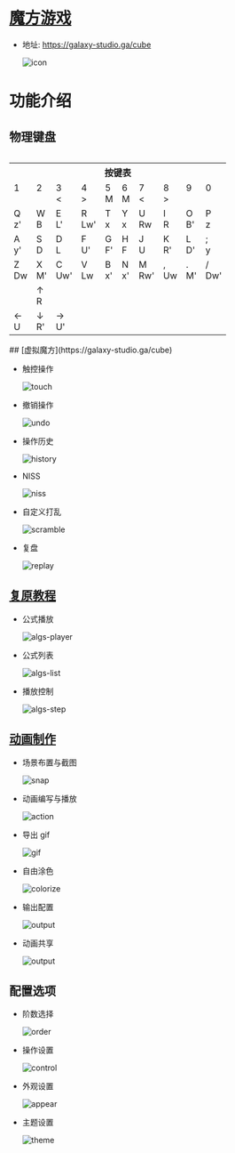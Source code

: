 # [魔方游戏](https://galaxy-studio.ga/cube)

- 地址: https://galaxy-studio.ga/cube

    ![icon](https://raw.githubusercontent.com/Galaxy-Studio-Code/cube/master/resource/icon.png)


# 功能介绍

## 物理键盘

<table class="table" id="vrckey" style="display: inline-block;">
<tr><th colspan=10>按键表</th></tr>
<tr>
<td>1<br><br></td><td>2<br><br></td><td>3<br><span>&lt;</span></td><td>4<br><span>&gt;</span></td><td>5<br><span>M</span></td>
<td>6<br><span>M</span></td><td>7<br><span>&lt;</span></td><td>8<br><span>&gt;</span></td><td>9<br><br></td><td>0<br><br></td>
</tr><tr>
<td>Q<br><span> z'</span></td><td>W<br><span>  B</span></td><td>E<br><span> L'</span></td><td>R<br><span>Lw'</span></td><td>T<br><span>  x</span></td> 
<td>Y<br><span>  x</span></td><td>U<br><span> Rw</span></td><td>I<br><span>  R</span></td><td>O<br><span> B'</span></td><td>P<br><span>  z</span></td> 
</tr><tr>
<td>A<br><span> y'</span></td><td>S<br><span>  D</span></td><td>D<br><span>  L</span></td><td>F<br><span> U'</span></td><td>G<br><span> F'</span></td>
<td>H<br><span>  F</span></td><td>J<br><span>  U</span></td><td>K<br><span> R'</span></td><td>L<br><span> D'</span></td><td>;<br><span>  y</span></td>
</tr><tr>
<td>Z<br><span> Dw</span></td><td>X<br><span> M'</span></td><td>C<br><span>Uw'</span></td><td>V<br><span> Lw</span></td><td>B<br><span> x'</span></td>
<td>N<br><span> x'</span></td><td>M<br><span>Rw'</span></td><td>,<br><span> Uw</span></td><td>.<br><span> M'</span></td><td>/<br><span>Dw'</span></td>
</tr>
<tr>
<td></td>
<td>↑<br><span> R</span></td>
<td></td>
</tr>
<tr>
<td>←<br><span> U</span></td>
<td>↓<br><span> R'</span></td>
<td>→<br><span> U'</span></td>
</tr>
</table>
## [虚拟魔方](https://galaxy-studio.ga/cube)

- 触控操作

  ![touch](https://raw.githubusercontent.com/Galaxy-Studio-Code/cube/master/screenshot/touch.gif)

- 撤销操作

  ![undo](https://raw.githubusercontent.com/Galaxy-Studio-Code/cube/master/screenshot/undo.gif)

- 操作历史

  ![history](https://raw.githubusercontent.com/Galaxy-Studio-Code/cube/master/screenshot/history.gif)

- NISS

  ![niss](https://raw.githubusercontent.com/Galaxy-Studio-Code/cube/master/screenshot/niss.gif)

- 自定义打乱

  ![scramble](https://raw.githubusercontent.com/Galaxy-Studio-Code/cube/master/screenshot/scramble.gif)

- 复盘

  ![replay](https://raw.githubusercontent.com/Galaxy-Studio-Code/cube/master/screenshot/replay.gif)

## [复原教程](https://galaxy-studio.ga/cube/?mode=algs)

- 公式播放

  ![algs-player](https://raw.githubusercontent.com/Galaxy-Studio-Code/cube/master/screenshot/algs-player.gif)

* 公式列表

  ![algs-list](https://raw.githubusercontent.com/Galaxy-Studio-Code/cube/master/screenshot/algs-list.gif)

- 播放控制

  ![algs-step](https://raw.githubusercontent.com/Galaxy-Studio-Code/cube/master/screenshot/algs-step.gif)

## [动画制作](https://galaxy-studio.ga/cube/?mode=director)

- 场景布置与截图

  ![snap](https://raw.githubusercontent.com/Galaxy-Studio-Code/cube/master/screenshot/snap.gif)

- 动画编写与播放

  ![action](https://raw.githubusercontent.com/Galaxy-Studio-Code/cube/master/screenshot/action.gif)

- 导出 gif

  ![gif](https://raw.githubusercontent.com/Galaxy-Studio-Code/cube/master/screenshot/gif.gif)

- 自由涂色

  ![colorize](https://raw.githubusercontent.com/Galaxy-Studio-Code/cube/master/screenshot/colorize.gif)

- 输出配置

  ![output](https://raw.githubusercontent.com/Galaxy-Studio-Code/cube/master/screenshot/output.gif)

- 动画共享

  ![output](https://raw.githubusercontent.com/Galaxy-Studio-Code/cube/master/screenshot/share.gif)

## 配置选项

- 阶数选择

  ![order](https://raw.githubusercontent.com/Galaxy-Studio-Code/cube/master/screenshot/order.gif)

- 操作设置

  ![control](https://raw.githubusercontent.com/Galaxy-Studio-Code/cube/master/screenshot/control.gif)

- 外观设置

  ![appear](https://raw.githubusercontent.com/Galaxy-Studio-Code/cube/master/screenshot/appear.gif)

- 主题设置

  ![theme](https://raw.githubusercontent.com/Galaxy-Studio-Code/cube/master/screenshot/theme.gif)
